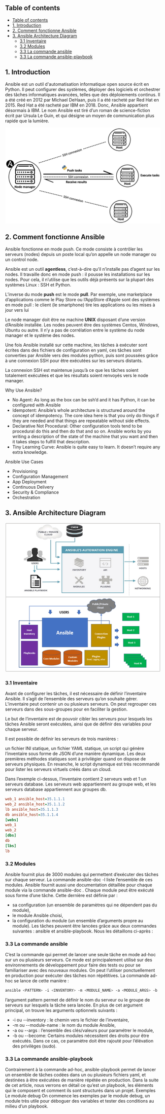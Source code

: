 ## Table of contents

- [Table of contents](#table-of-contents)
- [1. Introduction](#1-introduction)
- [2. Comment fonctionne Ansible](#2-comment-fonctionne-ansible)
- [3. Ansible Architecture Diagram](#3-ansible-architecture-diagram)
  - [3.1 Inventaire](#31-inventaire)
  - [3.2 Modules](#32-modules)
  - [3.3 La commande ansible](#33-la-commande-ansible)
  - [3.3 La commande ansible-playbook](#33-la-commande-ansible-playbook)


## 1. Introduction
Ansible est un outil d'automatisation informatique open source écrit en Python. Il peut configurer des systèmes, déployer des logiciels et orchestrer des tâches informatiques avancées, telles que des déploiements continus. Il a été créé en 2012 par Michael DeHaan, puis il a été racheté par Red Hat en 2015.
Red Hat a été racheté par IBM en 2018. Donc, Ansible appartient désormais à IBM. 
Le nom Ansible est tiré d’un roman de science-fiction écrit par Ursula Le Guin, et qui désigne un moyen de communication plus rapide que la lumière.

![image info](./src/imgs/ansible_archi.png)

## 2. Comment fonctionne Ansible

Ansible fonctionne en mode push. Ce mode consiste à contrôler les serveurs (nodes) depuis un poste local qu’on appelle un node manager ou un control node.

Ansible est un outil **agentless**, c’est-à-dire qu’il n’installe pas d’agent sur les nodes. Il travaille donc en mode push : il pousse les installations sur les nodes. Pour cela, il n’utilise que les outils déjà présents sur la plupart des systèmes Linux : SSH et Python.

L’inverse du mode **push** est le mode **pull**. Par exemple, une marketplace d’applications comme le Play Store ou l’AppStore d’Apple sont des systèmes en mode pull : le client (le smartphone) tire les applications ou les mises à jour vers lui

Le node manager doit être ne machine **UNIX** disposant d’une version d’Ansible installée. Les nodes peuvent être des systèmes Centos, Windows, Ubuntu ou autre. Il n’y a pas de corrélation entre le système du node manager et le système des nodes. 

Une fois Ansible installé sur cette machine, les tâches à exécuter sont écrites dans des fichiers de configuration en yaml, ces tâches sont converties par Ansible vers des modules python, puis sont poussées grâce à une connexion SSH pour être exécutées sur les serveurs distants.

La connexion SSH est maintenue jusqu’à ce que les tâches soient totalement exécutées et que les résultats soient renvoyés vers le node manager.


Why Use Ansible?
- No Agent: As long as the box can be ssh’d and it has Python, it can be configured with Ansible
- Idempotent: Ansible’s whole architecture is structured around the concept of idempotency. The core idea here is that you only do things if they are needed and that things are repeatable without side effects.
- Declarative Not Procedural: Other configuration tools tend to be procedural do this and then do that and so on. Ansible works by you writing a description of the state of the machine that you want and then it takes steps to fulfill that description.
- Tiny Learning Curve: Ansible is quite easy to learn. It doesn’t require any extra knowledge.
    
Ansible Use Cases
- Provisioning
- Configuration Management
- App Deployment
- Continuous Delivery
- Security & Compliance
- Orchestration

## 3. Ansible Architecture Diagram

![image info](./src/imgs/ansible_archi2.png)


### 3.1 Inventaire

Avant de configurer les tâches, il est nécessaire de définir l’inventaire Ansible. Il s’agit de l’ensemble des serveurs qu’on souhaite gérer. L’inventaire peut contenir un ou plusieurs serveurs. On peut regrouper ces serveurs dans des sous-groupes pour en faciliter la gestion.

Le but de l’inventaire est de pouvoir cibler les serveurs pour lesquels les tâches Ansible seront exécutées, ainsi que de définir des variables pour chaque serveur.

Il est possible de définir les serveurs de trois manières :

un fichier INI statique,
un fichier YAML statique,
un script qui génère l’inventaire sous forme de JSON d’une manière dynamique.
Les deux premières méthodes statiques sont à privilégier quand on dispose de serveurs physiques. En revanche, le script dynamique est très recommandé pour lister les serveurs virtuels créés dans un cloud.

Dans l’exemple ci-dessus, l’inventaire contient 2 serveurs web et 1 un serveurs database. Les serveurs web appartiennent au groupe web, et les serveurs database appartiennent aux groupes db.

```ini
web_1 ansible_host=35.1.1.1
web_2 ansible_host=35.1.1.2
lb ansible_host=35.1.1.3
db ansible_host=35.1.1.4
[webs]
web_1
web_2
[dbs]
db
[lbs]
lb
```

### 3.2 Modules

Ansible fournit plus de 3000 modules qui permettent d’exécuter des tâches sur chaque serveur.
La commande ansible-doc -l liste l’ensemble de ces modules.
Ansible fournit aussi une documentation détaillée pour chaque module via la commande ansible-doc <module>.
Chaque module peut être exécuté sous forme d’une tâche. Cette dernière est définie par :
- sa configuration (un ensemble de paramètres qui ne dépendent pas du module), 
- le module Ansible choisi,
- la configuration du module (un ensemble d’arguments propre au module).
Les tâches peuvent être lancées grâce aux deux commandes suivantes : ansible et ansible-playbook. Nous les détaillons ci-après :

### 3.3 La commande ansible
C’est la commande qui permet de lancer une seule tâche en mode ad-hoc sur un ou plusieurs serveurs. Ce mode est principalement utilisé sur des environnements de développement pour faire des tests ou pour se familiariser avec des nouveaux modules.
On peut l’utiliser ponctuellement en production pour exécuter des tâches non répétitives.
La commande ad-hoc se lance de cette manière :

```bash
ansible <PATTERN> -i <INVENTORY> -m <MODULE_NAME> -a <MODULE_ARGS> -b
```

l’argument pattern permet de définir le nom du serveur ou le groupe de serveurs sur lesquels la tâche sera lancée.
En plus de cet argument principal, on trouve les arguments optionnels suivants :
- -i ou --inventory : le chemin vers le fichier de l’inventaire,
- -m ou --module-name : le nom du module Ansible,
- -a ou --args : l’ensemble des clés/valeurs pour paramétrer le module,
- -b ou --become: Certains modules nécessitent des droits pour être exécutés. Dans ce cas, ce paramètre doit être rajouté pour l’élévation des privilèges (sudo).

### 3.3 La commande ansible-playbook
Contrairement à la commande ad-hoc, ansible-playbook permet de lancer un ensemble de tâches codées dans un ou plusieurs fichiers yaml, et destinées à être exécutées de manière répétée en production.
Dans la suite de cet article, nous verrons en détail ce qu’est un playbook, les éléments qui le composent et comment ils sont structurés dans un projet.
Exemples
Le module debug
On commence les exemples par le module debug, un module très utile pour déboguer des variables et tester des conditions au milieu d’un playbook.


